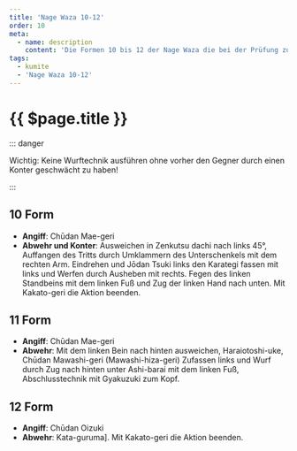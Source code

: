```yaml
---
title: 'Nage Waza 10-12'
order: 10
meta:
  - name: description
    content: 'Die Formen 10 bis 12 der Nage Waza die bei der Prüfung zum 3. Kyu (Braungurt) gezeigt werden.'
tags:
  - kumite
  - 'Nage Waza 10-12'
---
```


# {{ $page.title }}

<ShowDescription />

::: danger 

Wichtig: Keine Wurftechnik ausführen ohne vorher den Gegner durch einen Konter geschwächt zu haben!

:::

## 10 Form

- **Angiff**: Chūdan Mae-geri
- **Abwehr und Konter**: Ausweichen in Zenkutsu dachi nach links 45°, Auffangen des Tritts durch Umklammern des Unterschenkels mit dem rechten Arm. Eindrehen und Jōdan Tsuki links den Karategi fassen mit links und Werfen durch Ausheben mit rechts. Fegen des linken Standbeins mit dem linken Fuß und Zug der linken Hand nach unten. Mit Kakato-geri die Aktion beenden.

## 11 Form

- **Angiff**: Chūdan Mae-geri
- **Abwehr**: Mit dem linken Bein nach hinten ausweichen, Haraiotoshi-uke, Chūdan Mawashi-geri (Mawashi-hiza-geri) Zufassen links und Wurf durch Zug nach hinten unter Ashi-barai mit dem linken Fuß, Abschlusstechnik mit Gyakuzuki zum Kopf.


## 12 Form

- **Angiff**: Chūdan Oizuki
- **Abwehr**: Kata-guruma]. Mit Kakato-geri die Aktion beenden.

